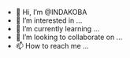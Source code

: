 - 👋 Hi, I’m @INDAKOBA
- 👀 I’m interested in ...
- 🌱 I’m currently learning ...
- 💞️ I’m looking to collaborate on ...
- 📫 How to reach me ...

<!---
INDAKOBA/INDAKOBA is a ✨ special ✨ repository because its `README.md` (this file) appears on your GitHub profile.
You can click the Preview link to take a look at your changes.
--->

